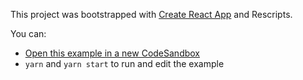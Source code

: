 This project was bootstrapped with [Create React App](https://github.com/facebook/create-react-app) and Rescripts.

You can:

- [Open this example in a new CodeSandbox](https://codesandbox.io/s/github/tanstack/react-table/tree/alpha/examples/pagination-controlled)
- `yarn` and `yarn start` to run and edit the example

